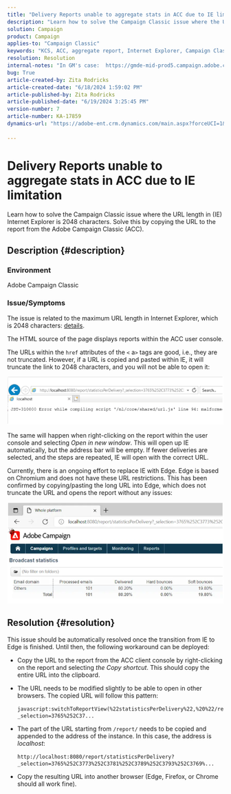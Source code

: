 ```yaml
---
title: "Delivery Reports unable to aggregate stats in ACC due to IE limitation"
description: "Learn how to solve the Campaign Classic issue where the URL length in (IE) Internet Explorer is 2048 characters."
solution: Campaign
product: Campaign
applies-to: "Campaign Classic"
keywords: "KCS, ACC, aggregate report, Internet Explorer, Campaign Classic, limitation, delivery report"
resolution: Resolution
internal-notes: "In GM's case:  https://gmde-mid-prod5.campaign.adobe.com//report/statisticsPerDelivery?_selection="
bug: True
article-created-by: Zita Rodricks
article-created-date: "6/18/2024 1:59:02 PM"
article-published-by: Zita Rodricks
article-published-date: "6/19/2024 3:25:45 PM"
version-number: 7
article-number: KA-17859
dynamics-url: "https://adobe-ent.crm.dynamics.com/main.aspx?forceUCI=1&pagetype=entityrecord&etn=knowledgearticle&id=55b4d2e3-7a2d-ef11-840a-002248084fbb"

---
```

# Delivery Reports unable to aggregate stats in ACC due to IE limitation


Learn how to solve the Campaign Classic issue where the URL length in (IE) Internet Explorer is 2048 characters. Solve this by copying the URL to the report from the Adobe Campaign Classic (ACC).

## Description {#description}


### Environment

Adobe Campaign Classic

### Issue/Symptoms

The issue is related to the maximum URL length in Internet Explorer, which is 2048 characters: [details](https://support.microsoft.com/en-us/topic/maximum-url-length-is-2-083-characters-in-internet-explorer-174e7c8a-6666-f4e0-6fd6-908b53c12246).

The HTML source of the page displays reports within the ACC user console.

The URLs within the `href` attributes of the `<` a`>`  tags are good, i.e., they are not truncated. However, if a URL is copied and pasted within IE, it will truncate the link to 2048 characters, and you will not be able to open it:

![](assets/___3f8ed4e9-7a2d-ef11-840a-002248084fbb___.png)

The same will happen when right-clicking on the report within the user console and selecting *Open in new window*. This will open up IE automatically, but the address bar will be empty. If fewer deliveries are selected, and the steps are repeated, IE will open with the correct URL.

Currently, there is an ongoing effort to replace IE with Edge. Edge is based on Chromium and does not have these URL restrictions. This has been confirmed by copying/pasting the long URL into Edge, which does not truncate the URL and opens the report without any issues:

![](assets/___618ed4e9-7a2d-ef11-840a-002248084fbb___.png)


## Resolution {#resolution}


This issue should be automatically resolved once the transition from IE to Edge is finished. Until then, the following workaround can be deployed:

- Copy the URL to the report from the ACC client console by right-clicking on the report and selecting *the Copy shortcut*. This should copy the entire URL into the clipboard.
- The URL needs to be modified slightly to be able to open in other browsers. The copied URL will follow this pattern:

    


    ```
    javascript:switchToReportView(%22statisticsPerDelivery%22,%20%22/report/statisticsPerDelivery?_selection=3765%252C37...
    ```



    


- The part of the URL starting from `/report/` needs to be copied and appended to the address of the instance. In this case, the address is *localhost*:

    


    ```
    http://localhost:8080/report/statisticsPerDelivery?_selection=3765%252C3773%252C3781%252C3789%252C3793%252C3769%...
    ```



    


- Copy the resulting URL into another browser (Edge, Firefox, or Chrome should all work fine).

